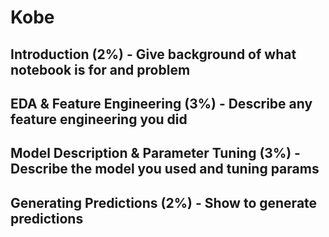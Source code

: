 # Kobe

## Introduction (2%) - Give background of what notebook is for and problem


## EDA & Feature Engineering (3%) - Describe any feature engineering you did


## Model Description & Parameter Tuning (3%) - Describe the model you used and tuning params


## Generating Predictions (2%) - Show to generate predictions

